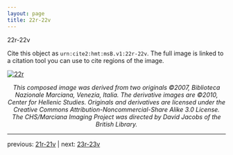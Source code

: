 ```yaml
---
layout: page
title: 22r-22v
---
```


22r-22v

Cite this object as `urn:cite2:hmt:msB.v1:22r-22v`. The full image is linked to a citation tool you can use to cite regions of the image.

[![22r](http://www.homermultitext.org/iipsrv?IIIF=/project/homer/pyramidal/deepzoom/hmt/vbbifolio/v1/vb_21v_22r.tif/full/800,/0/default.jpg)](http://www.homermultitext.org/ict2/?urn=urn:cite2:hmt:vbbifolio.v1:vb_21v_22r) 

<p style="text-align: center; font-style: italic;">This composed image was derived from two originals ©2007, Biblioteca Nazionale Marciana, Venezia, Italia. The derivative images are ©2010, Center for Hellenic Studies. Originals and derivatives are licensed under the Creative Commons Attribution-Noncommercial-Share Alike 3.0 License. The CHS/Marciana Imaging Project was directed by David Jacobs of the British Library.</p>

---

previous: [21r-21v](../21r-21v/) | next: [23r-23v](../23r-23v/)